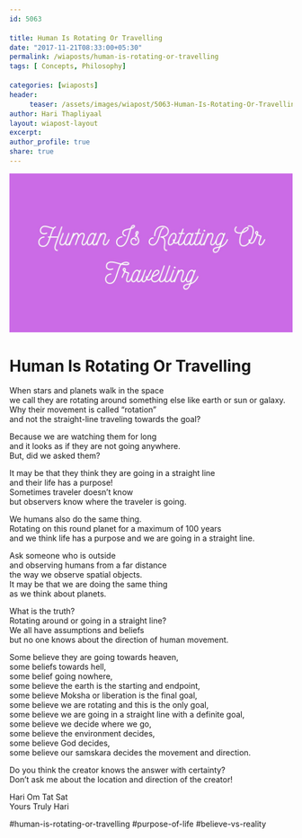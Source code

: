 ```yaml
--- 
id: 5063

title: Human Is Rotating Or Travelling
date: "2017-11-21T08:33:00+05:30"
permalink: /wiaposts/human-is-rotating-or-travelling
tags: [ Concepts, Philosophy]    

categories: [wiaposts] 
header:
     teaser: /assets/images/wiapost/5063-Human-Is-Rotating-Or-Travelling.jpg
author: Hari Thapliyaal 
layout: wiapost-layout
excerpt:  
author_profile: true 
share: true 
---
```


![Human Is Rotating Or Travelling](/assets/images/wiapost/5063-Human-Is-Rotating-Or-Travelling.jpg)     
   
# Human Is Rotating Or Travelling
    
When stars and planets walk in the space     
we call they are rotating around something else like earth or sun or galaxy.     
Why their movement is called “rotation”     
and not the straight-line traveling towards the goal?    
    
Because we are watching them for long     
and it looks as if they are not going anywhere.     
But, did we asked them?    
    
It may be that they think they are going in a straight line     
and their life has a purpose!     
Sometimes traveler doesn’t know     
but observers know where the traveler is going.    
    
We humans also do the same thing.     
Rotating on this round planet for a maximum of 100 years     
and we think life has a purpose and we are going in a straight line.    
    
Ask someone who is outside     
and observing humans from a far distance     
the way we observe spatial objects.     
It may be that we are doing the same thing     
as we think about planets.    
    
What is the truth?     
Rotating around or going in a straight line?     
We all have assumptions and beliefs     
but no one knows about the direction of human movement.    
    
Some believe they are going towards heaven,     
some beliefs towards hell,     
some belief going nowhere,     
some believe the earth is the starting and endpoint,     
some believe Moksha or liberation is the final goal,     
some believe we are rotating and this is the only goal,     
some believe we are going in a straight line with a definite goal,     
some believe we decide where we go,     
some believe the environment decides,     
some believe God decides,     
some believe our samskara decides the movement and direction.    
    
Do you think the creator knows the answer with certainty?     
Don’t ask me about the location and direction of the creator!    
    
Hari Om Tat Sat     
Yours Truly Hari    
    
\#human-is-rotating-or-travelling #purpose-of-life #believe-vs-reality    
